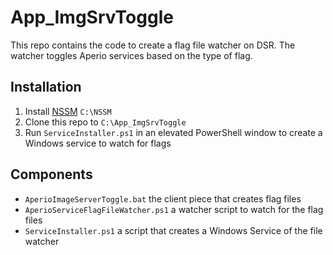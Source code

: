 # App_ImgSrvToggle

This repo contains the code to create a flag file watcher on DSR. The watcher toggles Aperio services based on the type of flag.

## Installation
1. Install [NSSM](https://nssm.cc/to) `C:\NSSM`
1. Clone this repo to `C:\App_ImgSrvToggle`
1. Run `ServiceInstaller.ps1` in an elevated PowerShell window to create a Windows service to watch for flags

## Components
 - `AperioImageServerToggle.bat` the client piece that creates flag files
 - `AperioServiceFlagFileWatcher.ps1` a watcher script to watch for the flag files
 - `ServiceInstaller.ps1` a script that creates a Windows Service of the file watcher
